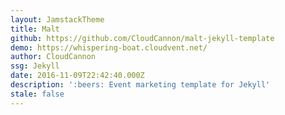 ```yaml
---
layout: JamstackTheme
title: Malt
github: https://github.com/CloudCannon/malt-jekyll-template
demo: https://whispering-boat.cloudvent.net/
author: CloudCannon
ssg: Jekyll
date: 2016-11-09T22:42:40.000Z
description: ':beers: Event marketing template for Jekyll'
stale: false
---
```

